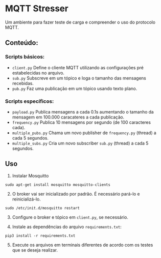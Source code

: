 # MQTT Stresser

Um ambiente para fazer teste de carga e compreender o uso do protocolo MQTT. 

## Conteúdo:

### Scripts básicos:
- `client.py` Define o cliente MQTT utilizando as configurações pré estabelecidas no arquivo.
- `sub.py` Subscreve em um tópico e loga o tamanho das mensagens recebidas.
- `pub.py` Faz uma publicação em um tópico usando texto plano.
  
### Scripts específicos:
- `payload.py` Publica mensagens a cada 0.1s aumentando o tamanho da mensagem em 100.000 caracateres a cada publicação.
- `frequency.py` Publica 10 mensagens por segundo (de 100 caracteres cada).
- `multiple_pubs.py` Chama um novo publisher de `frequency.py` (thread) a cada 5 segundos.
- `multiple_subs.py` Cria um novo subscriber `sub.py` (thread) a cada 5 segundos.


## Uso

1. Instalar Mosquitto
```
sudo apt-get install mosquitto mosquitto-clients
```

2. O broker vai ser inicializado por padrão.  É necessário pará-lo e reinicializá-lo.

```
sudo /etc/init.d/mosquitto restart
```

3. Configure o broker e tópico em `client.py`, se necessário.

4. Instale as dependências do arquivo `requirements.txt`:

```
pip3 install -r requirements.txt
```

5. Execute os arquivos em terminais diferentes de acordo com os testes que se deseja realizar.
